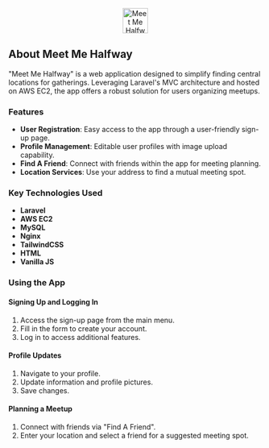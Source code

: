 <p align="center">
    <a href="https://meet-me-halfway.com" target="_blank">
        <img src="https://meet-me-halfway.com/favicon.ico" width="50" alt="Meet Me Halfway Logo">
    </a>
</p>

## About Meet Me Halfway

"Meet Me Halfway" is a web application designed to simplify finding central locations for gatherings. Leveraging Laravel's MVC architecture and hosted on AWS EC2, the app offers a robust solution for users organizing meetups.

### Features

- **User Registration**: Easy access to the app through a user-friendly sign-up page.
- **Profile Management**: Editable user profiles with image upload capability.
- **Find A Friend**: Connect with friends within the app for meeting planning.
- **Location Services**: Use your address to find a mutual meeting spot.

### Key Technologies Used

- **Laravel**
- **AWS EC2**
- **MySQL**
- **Nginx**
- **TailwindCSS**
- **HTML**
- **Vanilla JS**

### Using the App

#### Signing Up and Logging In

1. Access the sign-up page from the main menu.
2. Fill in the form to create your account.
3. Log in to access additional features.

#### Profile Updates

1. Navigate to your profile.
2. Update information and profile pictures.
3. Save changes.

#### Planning a Meetup

1. Connect with friends via "Find A Friend".
2. Enter your location and select a friend for a suggested meeting spot.
